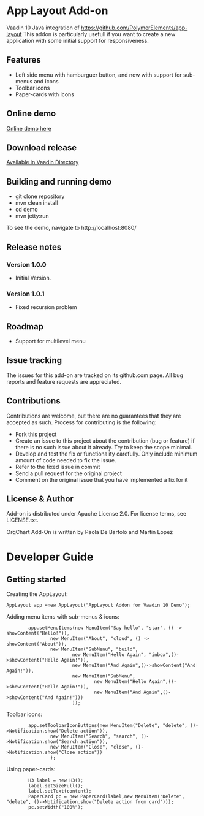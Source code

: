 # App Layout Add-on

Vaadin 10 Java integration of https://github.com/PolymerElements/app-layout
This addon is particularly usefull if you want to create a new application with some initial support for responsiveness.

## Features

* Left side menu with hamburguer button, and now with support for sub-menus and icons
* Toolbar icons
* Paper-cards with icons

## Online demo

[Online demo here](http://addonsv10.flowingcode.com/applayout)

## Download release

[Available in Vaadin Directory](https://vaadin.com/directory/component/app-layout-addon)

## Building and running demo

- git clone repository
- mvn clean install
- cd demo
- mvn jetty:run

To see the demo, navigate to http://localhost:8080/

## Release notes

### Version 1.0.0

- Initial Version.

### Version 1.0.1

- Fixed recursion problem

## Roadmap

* Support for multilevel menu

## Issue tracking

The issues for this add-on are tracked on its github.com page. All bug reports and feature requests are appreciated. 

## Contributions

Contributions are welcome, but there are no guarantees that they are accepted as such. Process for contributing is the following:

- Fork this project
- Create an issue to this project about the contribution (bug or feature) if there is no such issue about it already. Try to keep the scope minimal.
- Develop and test the fix or functionality carefully. Only include minimum amount of code needed to fix the issue.
- Refer to the fixed issue in commit
- Send a pull request for the original project
- Comment on the original issue that you have implemented a fix for it

## License & Author

Add-on is distributed under Apache License 2.0. For license terms, see LICENSE.txt.

OrgChart Add-On is written by Paola De Bartolo and Martin Lopez

# Developer Guide

## Getting started

Creating the AppLayout:
```
AppLayout app =new AppLayout("AppLayout Addon for Vaadin 10 Demo");
```
Adding menu items with sub-menus & icons:
```
		app.setMenuItems(new MenuItem("Say hello", "star", () -> showContent("Hello!")),
				new MenuItem("About", "cloud", () -> showContent("About")),
				new MenuItem("SubMenu", "build", 
						new MenuItem("Hello Again", "inbox",()->showContent("Hello Again!")),
						new MenuItem("And Again",()->showContent("And Again!")),
						new MenuItem("SubMenu",
								new MenuItem("Hello Again",()->showContent("Hello Again!")),
								new MenuItem("And Again",()->showContent("And Again!")))
						));
```
Toolbar icons:
```
    	app.setToolbarIconButtons(new MenuItem("Delete", "delete", ()->Notification.show("Delete action")),
    			new MenuItem("Search", "search", ()->Notification.show("Search action")),
    			new MenuItem("Close", "close", ()->Notification.show("Close action"))
    			);
```
Using paper-cards:
```
    	H3 label = new H3();
    	label.setSizeFull();
    	label.setText(content);
    	PaperCard pc = new PaperCard(label,new MenuItem("Delete", "delete", ()->Notification.show("Delete action from card")));
    	pc.setWidth("100%");
```